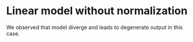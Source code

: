 # Linear model without normalization

We observed that model diverge and leads to degenerate output in this case. 

